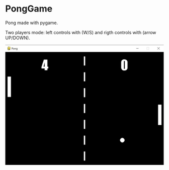 # PongGame
<p>Pong made with pygame.</p>
<p>Two players mode: left controls with (W/S) and rigth controls with (arrow UP/DOWN).</p>

<p>
  <img src='pong_game.jpg' width = '600'>
</p>
